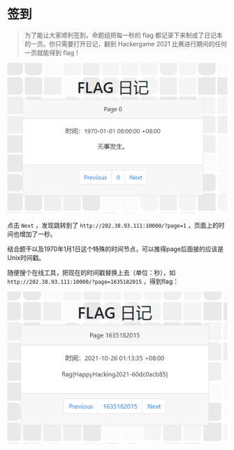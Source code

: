 # 签到

> 为了能让大家顺利签到，命题组把每一秒的 flag 都记录下来制成了日记本的一页。你只需要打开日记，翻到 Hackergame 2021 比赛进行期间的任何一页就能得到 flag！

![1](img/1.png)

点击 `Next` ，发现跳转到了 `http://202.38.93.111:10000/?page=1` ，页面上的时间也增加了一秒。

结合题干以及1970年1月1日这个特殊的时间节点，可以推得page后面接的应该是Unix时间戳。

随便搜个在线工具，把现在的时间戳替换上去（单位：秒），如 `http://202.38.93.111:10000/?page=1635182015` ，得到flag：

![2](img/2.png)